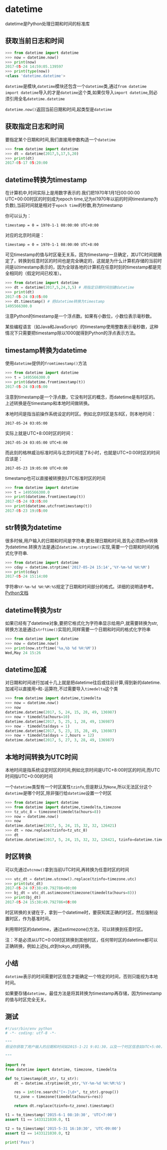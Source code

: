 # datetime

datetime是Python处理日期和时间的标准库

## 获取当前日志和时间

```python
>>> from datetime import datetime
>>> now = datetime.now()
>>> print(now)
2017-05-24 14:59:05.139597
>>> print(type(now))
<class 'datetime.datetime'>
```

`datetime`是模块,`datetime`模块还包含一个`datetime`类,通过`from datetime import datetime`导入的才是`datetime`这个类,如果仅导入`import datetime`,则必须引用全名`datetime.datetime`

`datetime.now()`返回当前日期和时间,起类型是`datetime`

## 获取指定日志和时间

要指定某个日期和时间,我们直接用参数构造一个`datetime`

```python
>>> from datetime import datetime
>>> dt = datetime(2017,5,17,5,20)
>>> print(dt)
2017-05-17 05:20:00
```

## datetime转换为timestamp

在计算机中,时间实际上是用数字表示的.我们把1970年1月1日00:00:00 UTC+00:00时区的时刻成为epoch time,记为`0`(1970年以前的时间timestamp为负数),当前时间就是相对于`epoch time`的秒数,称为timestamp

你可以认为：

    timestamp = 0 = 1970-1-1 00:00:00 UTC+0:00

对应的北京时间是：

    timestamp = 0 = 1970-1-1 08:00:00 UTC+8:00

可见timestamp的值与时区毫无关系，因为timestamp一旦确定，其UTC时间就确定了，转换到任意时区的时间也是完全确定的，这就是为什么计算机存储的当前时间是以timestamp表示的，因为全球各地的计算机在任意时刻的timestamp都是完全相同的（假定时间已校准）。

```python
>>> from datetime import datetime
>>> dt = datetime(2017,5,24,3,5) # 用指定日期时间创建datetime
>>> print(dt)
2017-05-24 03:05:00
>>> dt.timestamp() # 把datetime转换为timestamp
1495566300.0
```

注意Python的timestamp是一个浮点数。如果有小数位，小数位表示毫秒数。

某些编程语言（如Java和JavaScript）的timestamp使用整数表示毫秒数，这种情况下只需要把timestamp除以1000就得到Python的浮点表示方法。

## timestamp转换为datetime

使用`datetime`提供的`fromtimestamp()`方法

```python
>>> from datetime import datetime
>>> t = 1495566300.0
>>> print(datetime.fromtimestamp(t))
2017-05-24 03:05:00
```

注意到timestamp是一个浮点数，它没有时区的概念，而datetime是有时区的。上述转换是在timestamp和本地时间做转换。

本地时间是指当前操作系统设定的时区。例如北京时区是东8区，则本地时间：

    2017-05-24 03:05:00

实际上就是UTC+8:00时区的时间：

    2017-05-24 03:05:00 UTC+8:00

而此刻的格林威治标准时间与北京时间差了8小时，也就是UTC+0:00时区的时间应该是：

    2017-05-23 19:05:00 UTC+0:00

timestamp也可以直接被转换到UTC标准时区的时间

```python
>>> from datetime import datetime
>>> t = 1495566300.0
>>> print(datetime.fromtimestamp(t))
2017-05-24 03:05:00
>>> print(datetime.utcfromtimestamp(t))
2017-05-23 19:05:00
```

## str转换为datetime

很多时候,用户输入的日期和时间是字符串,要处理日期和时间,首先必须把str转换为datetime.转换方法是通过`datetime.strptime()`实现,需要一个日期和时间的格式化字符串.

```python
>>> from datetime import datetime
>>> cday = datetime.strptime('2017-05-24 15:14','%Y-%m-%d %H:%M')
>>> print(cday)
2017-05-24 15:14:00
```

字符串`%Y-%m-%d %H:%M:%S`规定了日期和时间部分的格式。详细的说明请参考。[Python文档](https://docs.python.org/3/library/datetime.html#strftime-strptime-behavior)

## datetime转换为str

如果已经有了datetime对象,要把它格式化为字符串显示给用户,就需要转换为str,转换方法是通过`strftime()`实现的,同样需要一个日期和时间的格式化字符串

```python
>>> from datetime import datetime
>>> now = datetime.now()
>>> print(now.strftime('%a,%b %d %H:%M'))
Wed,May 24 15:26
```

## datetime加减

对日期和时间进行加减十几上就是把datetime往后或往前计算,得到新的datetime.加减可以直接用`+`和`-`运算符,不过需要导入`timedelta`这个类

```python
>>> from datetime import datetime,timedelta
>>> now = datetime.now()
>>> now
datetime.datetime(2017, 5, 24, 15, 28, 49, 136987)
>>> now + timedelta(hours=10)
datetime.datetime(2017, 5, 25, 1, 28, 49, 136987)
>>> now - timedelta(days = 1)
datetime.datetime(2017, 5, 23, 15, 28, 49, 136987)
>>> now + timedelta(days = 2,hours = 12)
datetime.datetime(2017, 5, 27, 3, 28, 49, 136987)
```

## 本地时间转换为UTC时间

本地时间是指系统设定时区的时间,例如北京时间是UTC+8:00时区的时间,而UTC时间指UTC+0:00的时间

一个`datetime`类型有一个时区属性`tzinfo`,但是默认为`None`,所以无法区分这个`datetime`是哪个时区,除非强行给`datetime`设置一个时区

```python
>>> from datetime import datetime
>>> from datetime import datetime,timedelta,timezone
>>> tz_utc_8 = timezone(timedelta(hours=8))
>>> now = datetime.now()
>>> now
datetime.datetime(2017, 5, 24, 15, 32, 32, 126421)
>>> dt = now.replace(tzinfo=tz_utc_8)
>>> dt
datetime.datetime(2017, 5, 24, 15, 32, 32, 126421, tzinfo=datetime.timezone(datetime.timedelta(0, 28800)))
```

## 时区转换

可以先通过`utcnow()`拿到当前UTC时间,再转换为任意时区的时间

```python
>>> utc_dt = datetime.utcnow().replace(tzinfo=timezone.utc)
>>> print(utc_dt)
2017-05-24 07:38:49.792786+00:00
>>> bj_dt = utc_dt.astimezone(timezone(timedelta(hours=8)))
>>> print(bj_dt)
2017-05-24 15:38:49.792786+08:00
```

时区转换的关键在于，拿到一个datetime时，要获知其正确的时区，然后强制设置时区，作为基准时间。

利用带时区的datetime，通过astimezone()方法，可以转换到任意时区。

注：不是必须从UTC+0:00时区转换到其他时区，任何带时区的datetime都可以正确转换，例如上述bj_dt到tokyo_dt的转换。

## 小结

`datetime`表示的时间需要时区信息才能确定一个特定的时间，否则只能视为本地时间。

如果要存储`datetime`，最佳方法是将其转换为timestamp再存储，因为timestamp的值与时区完全无关。

## 测试

```python
#!/usr/bin/env python
# -*- coding: utf-8 -*-

"""
假设你获取了用户输入的日期和时间如2015-1-21 9:01:30，以及一个时区信息如UTC+5:00，均是str，请编写一个函数将其转换为timestamp：

"""

import re
from datetime import datetime, timezone, timedelta

def to_timestamp(dt_str, tz_str):
    dt = datetime.strptime(dt_str,'%Y-%m-%d %H:%M:%S')

    res = int(re.search("[+-]\d+", tz_str).group())
    tz_zone = timezone(timedelta(hours=res))

    return dt.replace(tzinfo=tz_zone).timestamp()

t1 = to_timestamp('2015-6-1 08:10:30', 'UTC+7:00')
assert t1 == 1433121030.0, t1

t2 = to_timestamp('2015-5-31 16:10:30', 'UTC-09:00')
assert t2 == 1433121030.0, t2

print('Pass')
```